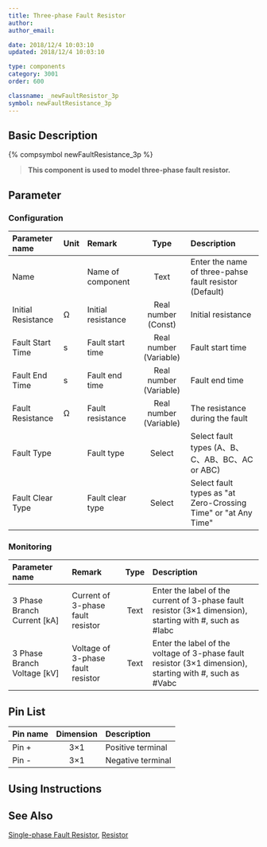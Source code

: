 ```yaml
---
title: Three-phase Fault Resistor
author: 
author_email:

date: 2018/12/4 10:03:10
updated: 2018/12/4 10:03:10

type: components
category: 3001
order: 600

classname: _newFaultResistor_3p
symbol: newFaultResistance_3p
---
```

## Basic Description
{% compsymbol newFaultResistance_3p %}

> **This component is used to model three-phase fault resistor.**

## Parameter
### Configuration
| Parameter name | Unit | Remark | Type | Description |
| :--- | :--- | :--- | :--: | :--- |
| Name |  | Name of component | Text | Enter the name of three-pahse fault resistor (Default) |
| Initial Resistance | Ω | Initial resistance | Real number (Const) | Initial resistance |
| Fault Start Time | s | Fault start time | Real number (Variable) | Fault start time |
| Fault End Time | s | Fault end time | Real number (Variable) | Fault end time |
| Fault Resistance | Ω | Fault resistance | Real number (Variable) | The resistance during the fault |
| Fault Type |  | Fault type | Select | Select fault types (A、B、C、AB、BC、AC or ABC) |
| Fault Clear Type | | Fault clear type | Select | Select fault types as "at Zero-Crossing Time" or "at Any Time" |
### Monitoring
| Parameter name | Remark | Type | Description |
| :--- | :--- | :--: | :--- |
| 3 Phase Branch Current \[kA\] | Current of 3-phase fault resistor | Text | Enter the label of the current of 3-phase fault resistor (3×1 dimension), starting with #, such as #Iabc |
| 3 Phase Branch Voltage \[kV\] | Voltage of 3-phase fault resistor | Text | Enter the label of the voltage of 3-phase fault resistor (3×1 dimension), starting with #, such as #Vabc |


## Pin List

| Pin name | Dimension | Description |
| :--- | :--:  | :--- |
| Pin + | 3×1 | Positive terminal |
| Pin - | 3×1 | Negative terminal |

## Using Instructions



## See Also

[Single-phase Fault Resistor](comp_newFaultResistor.md), [Resistor](compnewResistorRouter.md)
